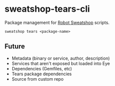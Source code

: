 # sweatshop-tears-cli

Package management for [Robot Sweatshop](https://github.com/JScott/robot_sweatshop) scripts.

`sweatshop tears <package-name>`

## Future

- Metadata (binary or service, author, description)
- Services that aren't exposed but loaded into Eye
- Dependencies (Gemfiles, etc)
- Tears package dependencies
- Source from custom repo
